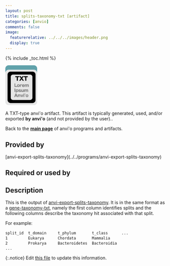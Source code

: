 ```yaml
---
layout: post
title: splits-taxonomy-txt [artifact]
categories: [anvio]
comments: false
image:
  featurerelative: ../../../images/header.png
  display: true
---
```



{% include _toc.html %}


<img src="../../images/icons/TXT.png" alt="TXT" style="width:100px; border:none" />

A TXT-type anvi'o artifact. This artifact is typically generated, used, and/or exported **by anvi'o** (and not provided by the user)..

Back to the **[main page](../../)** of anvi'o programs and artifacts.

## Provided by


<p style="text-align: left" markdown="1"><span class="artifact-p">[anvi-export-splits-taxonomy](../../programs/anvi-export-splits-taxonomy)</span></p>


## Required or used by

<p style="text-align: left" markdown="1"></p>

## Description

This is the output of <span class="artifact-n">[anvi-export-splits-taxonomy](/software/anvio/help/programs/anvi-export-splits-taxonomy)</span>. It is in the same format as a <span class="artifact-n">[gene-taxonomy-txt](/software/anvio/help/artifacts/gene-taxonomy-txt)</span>, namely the first column identifies splits and the following columns describe the taxonomy hit associated with that split. 

For example:

    split_id  t_domain     t_phylum       t_class      ...
    1         Eukarya      Chordata       Mammalia
    2         Prokarya     Bacteroidetes  Bacteroidia
    ...



{:.notice}
Edit [this file](https://github.com/merenlab/anvio/tree/master/anvio/docs/artifacts/splits-taxonomy-txt.md) to update this information.

